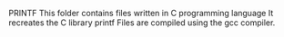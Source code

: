 PRINTF
This folder contains files written in C programming language
It recreates the C library printf
Files are compiled using the gcc compiler.
